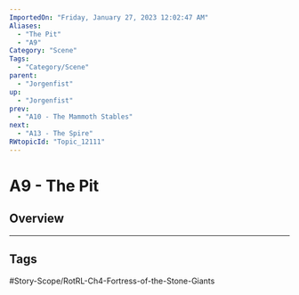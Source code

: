 ```yaml
---
ImportedOn: "Friday, January 27, 2023 12:02:47 AM"
Aliases:
  - "The Pit"
  - "A9"
Category: "Scene"
Tags:
  - "Category/Scene"
parent:
  - "Jorgenfist"
up:
  - "Jorgenfist"
prev:
  - "A10 - The Mammoth Stables"
next:
  - "A13 - The Spire"
RWtopicId: "Topic_12111"
---
```

# A9 - The Pit
## Overview

---
## Tags
#Story-Scope/RotRL-Ch4-Fortress-of-the-Stone-Giants

